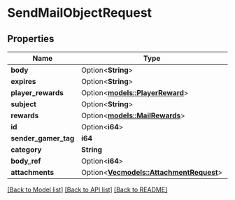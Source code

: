 # SendMailObjectRequest

## Properties

Name | Type | Description | Notes
------------ | ------------- | ------------- | -------------
**body** | Option<**String**> |  | [optional]
**expires** | Option<**String**> |  | [optional]
**player_rewards** | Option<[**models::PlayerReward**](PlayerReward.md)> |  | [optional]
**subject** | Option<**String**> |  | [optional]
**rewards** | Option<[**models::MailRewards**](MailRewards.md)> |  | [optional]
**id** | Option<**i64**> |  | [optional]
**sender_gamer_tag** | **i64** |  | 
**category** | **String** |  | 
**body_ref** | Option<**i64**> |  | [optional]
**attachments** | Option<[**Vec<models::AttachmentRequest>**](AttachmentRequest.md)> |  | [optional]

[[Back to Model list]](../README.md#documentation-for-models) [[Back to API list]](../README.md#documentation-for-api-endpoints) [[Back to README]](../README.md)


